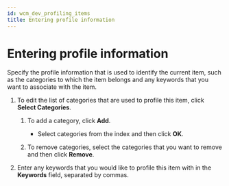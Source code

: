 ```yaml
---
id: wcm_dev_profiling_items
title: Entering profile information
---
```


# Entering profile information

Specify the profile information that is used to identify the current item, such as the categories to which the item belongs and any keywords that you want to associate with the item.

1.  To edit the list of categories that are used to profile this item, click **Select Categories**.

    1.  To add a category, click **Add**.

        -   Select categories from the index and then click **OK**.
        
    2.  To remove categories, select the categories that you want to remove and then click **Remove**.

2.  Enter any keywords that you would like to profile this item with in the **Keywords** field, separated by commas.


